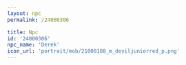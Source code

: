 ```yaml
---
layout: npc
permalink: /24000306

title: Npc
id: '24000306'
npc_name: 'Derek'
icon_url: 'portrait/mob/21000188_m_deviljuniorred_p.png'
---
```

